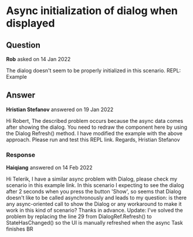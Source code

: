 # Async initialization of dialog when displayed

## Question

**Rob** asked on 14 Jan 2022

The dialog doesn't seem to be properly initialized in this scenario. REPL: Example

## Answer

**Hristian Stefanov** answered on 19 Jan 2022

Hi Robert, The described problem occurs because the async data comes after showing the dialog. You need to redraw the component here by using the Dialog Refresh() method. I have modified the example with the above approach. Please run and test this REPL link. Regards, Hristian Stefanov

### Response

**Haiqiang** answered on 14 Feb 2022

Hi Telerik, I have a similar async problem with Dialog, please check my scenario in this example link. In this scenario I expecting to see the dialog after 2 seconds when you press the button 'Show', so seems that Dialog doesn't like to be called asynchronously and leads to my question: is there any async-oriented call to show the Dialog or any workaround to make it work in this kind of scenario? Thanks in advance. Update: I've solved the problem by replacing the line 29 from DialogRef.Refresh() to StateHasChanged() so the UI is manually refreshed when the async Task finishes BR
